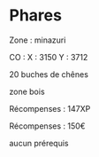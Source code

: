 # Phares

Zone : minazuri

CO : X : 3150 Y : 3712

20 buches de chênes

zone bois&#x20;

Récompenses : 147XP

Récompenses : 150€

aucun prérequis
